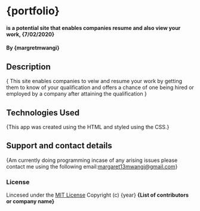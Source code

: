 # {portfolio}
#### is a potential site that enables companies resume and also view your work, {7/02/2020}
#### By **{margretmwangi}**
## Description
{ This site enables companies to veiw and resume your work by getting them to know of your qualification and offers  a chance of one being hired or employed by a company after attaining the qualification }
## Technologies Used
{This app was created using the HTML and styled using the CSS.}
## Support and contact details
{Am currently doing programming incase of any arising issues please contact me using the following email:margaret13mwangi@gmail.com}
### License

Lincesed under the [MIT License](LICENSE)
Copyright (c) {year} **{List of contributors or company name}**